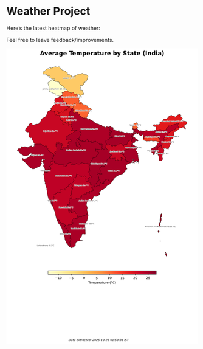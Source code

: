# Weather Project

Here’s the latest heatmap of weather:

Feel free to leave feedback/improvements.

![India Heatmap](docs/assets/india_heatmap.png?v=FD3111)

